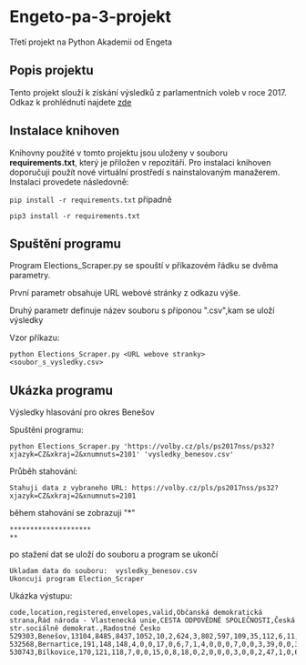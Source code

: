 # Engeto-pa-3-projekt
Třetí projekt na Python Akademii od Engeta
## Popis projektu
Tento projekt slouží k získání výsledků z parlamentních voleb v roce 2017.
Odkaz k prohlédnutí najdete [zde](https://volby.cz/pls/ps2017nss/ps3?xjazyk=CZ)
## Instalace knihoven
Knihovny použité v tomto projektu jsou uloženy v souboru **requirements.txt**, který je přiložen v repozitáři.
Pro instalaci knihoven doporučuji použít nové virtuální prostředí s nainstalovaným manažerem.
Instalaci provedete následovně:

``` pip install -r requirements.txt ```         případně

``` pip3 install -r requirements.txt ```

## Spuštění programu
Program Elections_Scraper.py se spouští v příkazovém řádku se dvěma parametry.

První parametr obsahuje URL webové stránky z odkazu výše.

Druhý parametr definuje název souboru s příponou ".csv",kam se uloží výsledky

Vzor příkazu:

```python Elections_Scraper.py <URL webove stranky> <soubor_s_vysledky.csv>```

## Ukázka programu

Výsledky hlasování pro okres Benešov

Spuštění programu:

``` python Elections_Scraper.py 'https://volby.cz/pls/ps2017nss/ps32?xjazyk=CZ&xkraj=2&xnumnuts=2101' 'vysledky_benesov.csv' ```

Průběh stahování:

``` Stahuji data z vybraneho URL: https://volby.cz/pls/ps2017nss/ps32?xjazyk=CZ&xkraj=2&xnumnuts=2101 ```

během stahování se zobrazuji "*"

```
********************
**
```

po stažení dat se uloží do souboru a program se ukončí

```
Ukladam data do souboru:  vysledky_benesov.csv
Ukoncuji program Election_Scraper
```

Ukázka výstupu:
```
code,location,registered,envelopes,valid,Občanská demokratická strana,Řád národa - Vlastenecká unie,CESTA ODPOVĚDNÉ SPOLEČNOSTI,Česká str.sociálně demokrat.,Radostné Česko
529303,Benešov,13104,8485,8437,1052,10,2,624,3,802,597,109,35,112,6,11,948,3,6,414,2577,3,21,314,5,58,17,16,682,10
532568,Bernartice,191,148,148,4,0,0,17,0,6,7,1,4,0,0,0,7,0,0,3,39,0,0,37,0,3,0,0,20,0
530743,Bílkovice,170,121,118,7,0,0,15,0,8,18,0,2,0,0,0,3,0,0,2,47,1,0,6,0,0,0,0,9,0
```

